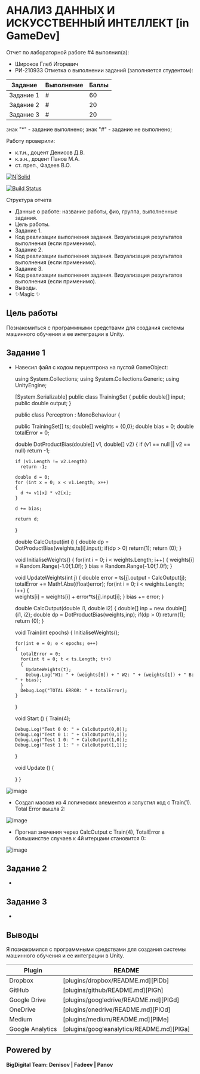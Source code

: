 # АНАЛИЗ ДАННЫХ И ИСКУССТВЕННЫЙ ИНТЕЛЛЕКТ [in GameDev]
Отчет по лабораторной работе #4 выполнил(а):
- Широков Глеб Игоревич
- РИ-210933
Отметка о выполнении заданий (заполняется студентом):

| Задание | Выполнение | Баллы |
| ------ | ------ | ------ |
| Задание 1 | # | 60 |
| Задание 2 | # | 20 |
| Задание 3 | # | 20 |

знак "*" - задание выполнено; знак "#" - задание не выполнено;

Работу проверили:
- к.т.н., доцент Денисов Д.В.
- к.э.н., доцент Панов М.А.
- ст. преп., Фадеев В.О.

[![N|Solid](https://cldup.com/dTxpPi9lDf.thumb.png)](https://nodesource.com/products/nsolid)

[![Build Status](https://travis-ci.org/joemccann/dillinger.svg?branch=master)](https://travis-ci.org/joemccann/dillinger)

Структура отчета

- Данные о работе: название работы, фио, группа, выполненные задания.
- Цель работы.
- Задание 1.
- Код реализации выполнения задания. Визуализация результатов выполнения (если применимо).
- Задание 2.
- Код реализации выполнения задания. Визуализация результатов выполнения (если применимо).
- Задание 3.
- Код реализации выполнения задания. Визуализация результатов выполнения (если применимо).
- Выводы.
- ✨Magic ✨

## Цель работы
Познакомиться с программными средствами для создания системы машинного обучения и ее интеграции в Unity.

## Задание 1

- Навесил файл с кодом перцептрона на пустой GameObject:

  using System.Collections;
  using System.Collections.Generic;
  using UnityEngine;

  [System.Serializable]
  public class TrainingSet
  {
    public double[] input;
    public double output;
  }

  public class Perceptron : MonoBehaviour {

    public TrainingSet[] ts;
    double[] weights = {0,0};
    double bias = 0;
    double totalError = 0;

    double DotProductBias(double[] v1, double[] v2) 
    {
      if (v1 == null || v2 == null)
        return -1;

      if (v1.Length != v2.Length)
        return -1;

      double d = 0;
      for (int x = 0; x < v1.Length; x++)
      {
        d += v1[x] * v2[x];
      }

      d += bias;

      return d;
    }

    double CalcOutput(int i)
    {
      double dp = DotProductBias(weights,ts[i].input);
      if(dp > 0) return(1);
      return (0);
    }

    void InitialiseWeights()
    {
      for(int i = 0; i < weights.Length; i++)
      {
        weights[i] = Random.Range(-1.0f,1.0f);
      }
      bias = Random.Range(-1.0f,1.0f);
    }

    void UpdateWeights(int j)
    {
      double error = ts[j].output - CalcOutput(j);
      totalError += Mathf.Abs((float)error);
      for(int i = 0; i < weights.Length; i++)
      {			
        weights[i] = weights[i] + error*ts[j].input[i]; 
      }
      bias += error;
    }

    double CalcOutput(double i1, double i2)
    {
      double[] inp = new double[] {i1, i2};
      double dp = DotProductBias(weights,inp);
      if(dp > 0) return(1);
      return (0);
    }

    void Train(int epochs)
    {
      InitialiseWeights();

      for(int e = 0; e < epochs; e++)
      {
        totalError = 0;
        for(int t = 0; t < ts.Length; t++)
        {
          UpdateWeights(t);
          Debug.Log("W1: " + (weights[0]) + " W2: " + (weights[1]) + " B: " + bias);
        }
        Debug.Log("TOTAL ERROR: " + totalError);
      }
    }

    void Start () {
      Train(4);

      Debug.Log("Test 0 0: " + CalcOutput(0,0));
      Debug.Log("Test 0 1: " + CalcOutput(0,1));
      Debug.Log("Test 1 0: " + CalcOutput(1,0));
      Debug.Log("Test 1 1: " + CalcOutput(1,1));
    }

    void Update () {

    }
  }



![image](https://user-images.githubusercontent.com/80561050/208313733-8929710c-2360-425b-a2f6-47a701eb4cbb.png)


- Создал массив из 4 логических элементов и запустил код с Train(1). Total Error вышла 2:

![image](https://user-images.githubusercontent.com/80561050/208314127-551015ee-170f-4569-9ea0-3cf99d403c6b.png)


- Прогнал значения через CalcOutput с Train(4), TotalError в большинстве случаев к 4й итерцаии становится 0:

![image](https://user-images.githubusercontent.com/80561050/208314351-cb3fa0ff-f3de-4014-9b69-0747cf2cf1d2.png)


## Задание 2

-

## Задание 3

-

## Выводы

Я познакомился с программными средствами для создания системы машинного обучения и ее интеграции в Unity.


| Plugin | README |
| ------ | ------ |
| Dropbox | [plugins/dropbox/README.md][PlDb] |
| GitHub | [plugins/github/README.md][PlGh] |
| Google Drive | [plugins/googledrive/README.md][PlGd] |
| OneDrive | [plugins/onedrive/README.md][PlOd] |
| Medium | [plugins/medium/README.md][PlMe] |
| Google Analytics | [plugins/googleanalytics/README.md][PlGa] |

## Powered by

**BigDigital Team: Denisov | Fadeev | Panov**
